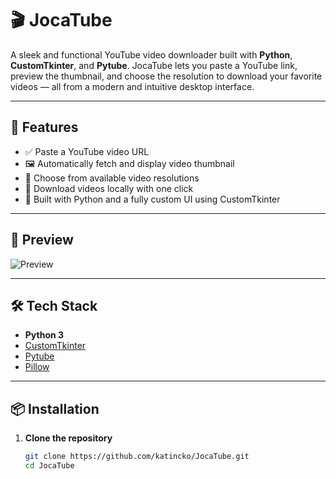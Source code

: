 # 🎬 JocaTube

A sleek and functional YouTube video downloader built with **Python**, **CustomTkinter**, and **Pytube**. JocaTube lets you paste a YouTube link, preview the thumbnail, and choose the resolution to download your favorite videos — all from a modern and intuitive desktop interface.

---

## 🚀 Features

- ✅ Paste a YouTube video URL
- 🖼️ Automatically fetch and display video thumbnail
- 🎯 Choose from available video resolutions
- 💾 Download videos locally with one click
- 🐍 Built with Python and a fully custom UI using CustomTkinter

---

## 📸 Preview

<!-- Add your GIF or image here -->
![Preview](https://i.ibb.co/Lds9zH5L/imagem-2025-06-12-212515770.png)

---

## 🛠️ Tech Stack

- **Python 3**
- [CustomTkinter](https://github.com/TomSchimansky/CustomTkinter)
- [Pytube](https://github.com/pytube/pytube)
- [Pillow](https://github.com/python-pillow/Pillow)

---

## 📦 Installation

1. **Clone the repository**
   ```bash
   git clone https://github.com/katincko/JocaTube.git
   cd JocaTube

